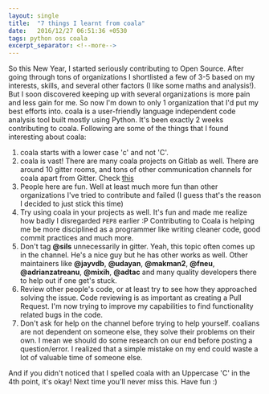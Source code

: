 ```yaml
---
layout: single
title:  "7 things I learnt from coala"
date:   2016/12/27 06:51:36 +0530
tags: python oss coala
excerpt_separator: <!--more-->
---
```


So this New Year, I started seriously contributing to Open Source. After going through tons of organizations I shortlisted a few of 3-5 based on my interests, skills, and several other factors (I like some maths and analysis!). But I soon discovered keeping up with several organizations is more pain and less gain for me. So now I'm down to only 1 organization that I'd put my best efforts into. coala is a user-friendly language independent code analysis tool built mostly using Python. It's been exactly 2 weeks contributing to coala. Following are some of the things that I found interesting about coala: 

  1. coala starts with a lower case 'c' and not 'C'.
  2. coala is vast! There are many coala projects on Gitlab as well. There are around 10 gitter rooms, and tons of other communication channels for coala apart from Gitter. Check [this](https://github.com/coala/coala/wiki/Communication-Channels)
  3. People here are fun. Well at least much more fun than other organizations I've tried to contribute and failed (I guess that's the reason I decided to just stick this time)
  4. Try using coala in your projects as well. It's fun and made me realize how badly I disregarded `PEP8` earlier :P Contributing to Coala is helping me be more disciplined as a programmer like writing cleaner code, good commit practices and much more.
  5. Don't tag **@sils** unnecessarily in gitter. Yeah, this topic often comes up in the channel. He's a nice guy but he has other works as well. Other maintainers like **@jayvdb**, **@udayan**, **@makman2**, **@fneu**, **@adrianzatreanu**, **@mixih**, **@adtac** and many quality developers there to help out if one get's stuck.
  6. Review other people's code, or at least try to see how they approached solving the issue. Code reviewing is as important as creating a Pull Request. I'm now trying to improve my capabilities to find functionality related bugs in the code.
  7. Don't ask for help on the channel before trying to help yourself. coalians are not dependent on someone else, they solve their problems on their own. I mean we should do some research on our end before posting a question/error. I realized that a simple mistake on my end could waste a lot of valuable time of someone else.

And if you didn't noticed that I spelled coala with an Uppercase 'C' in the 4th point, it's okay! Next time you'll never miss this. Have fun :)
